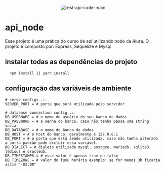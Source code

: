 <div align="center"> 
  
![rest-api-code-main](https://github.com/anderson-oliveira-git/api_node/assets/6682086/9f85294f-7409-4a62-a235-54ac1a8c21fc)

</div>

# api_node
Esse projeto é uma prática do curso de api utilizando node da Alura. O projeto é composto por: Express, Sequelize e Mysql.

## instalar todas as dependências do projeto
```
  npm install || yarn install
```
## configuração das variáveis de ambiente 
```
# serve configs .:.
SERVER_PORT = # porta que será utilizada pelo servidor

# database connection config .:.
DB_USERNAME = # o nome de usuário do seu banco de dados
DB_PASSWORD = # a senha do banco, caso não tenha passa uma string vazia
DB_DATABASE = # o nome do banco de dados
DB_HOST = # o host do banco, geralmente é 127.0.0.1
DB_PORT = # a porta que está sendo utilizada. caso não tenha alterado a porta padrão pode excluir essa variável.
DB_DIALECT = # dialeto utilizado mysql, postgre, mariadb, sqlite3, tedious e oracledb.
DB_TIMESTAMPS = # esse valor é apenas true ou false
DB_TIMEZONE = # valor do fusu horário exemplo: se for menos 3h ficaria assim "-03:00"
```
